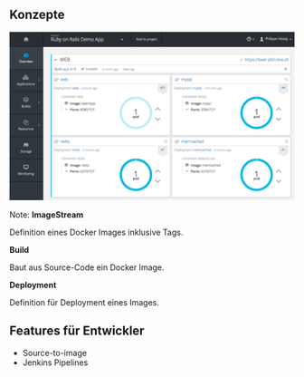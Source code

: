 ## Konzepte
![pic](images/openshift-demo-app.png)

Note:
**ImageStream**

Definition eines Docker Images inklusive Tags.

**Build**

Baut aus Source-Code ein Docker Image.

**Deployment**

Definition für Deployment eines Images.



## Features für Entwickler

* Source-to-image
* Jenkins Pipelines
